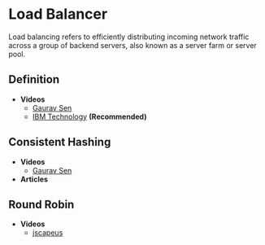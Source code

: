 # Load Balancer
Load balancing refers to efficiently distributing incoming network traffic across a group of backend servers, also known as a server farm or server pool.

## Definition
+ **Videos**
  + [Gaurav Sen](https://www.youtube.com/watch?v=K0Ta65OqQkY)
  + [IBM Technology](https://www.youtube.com/watch?v=sCR3SAVdyCc&t=330s) **(Recommended)**
## Consistent Hashing
+ **Videos**
  + [Gaurav Sen](https://www.youtube.com/watch?v=zaRkONvyGr8&t=86s) 
+ **Articles**
## Round Robin
+ **Videos**
  + [jscapeus](https://www.youtube.com/watch?v=iqOTT7_7qXY)
